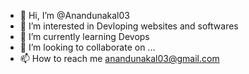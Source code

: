 - 👋 Hi, I’m @Anandunakal03
- 👀 I’m interested in Devloping websites and softwares
- 🌱 I’m currently learning Devops
- 💞️ I’m looking to collaborate on ...
- 📫 How to reach me anandunakal03@gmail.com

<!---
Anandunakal03/Anandunakal03 is a ✨ special ✨ repository because its `README.md` (this file) appears on your GitHub profile.
You can click the Preview link to take a look at your changes.
--->

